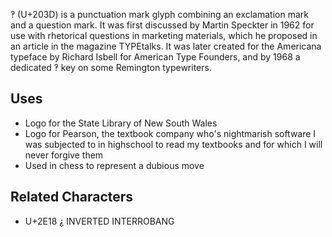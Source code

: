 ‽ (U+203D) is a punctuation mark glyph combining an exclamation mark and a question mark.  It was first discussed by Martin Speckter in 1962 for use with rhetorical questions in marketing materials, which he proposed in an article in the magazine TYPEtalks.  It was later created for the Americana typeface by Richard Isbell for American Type Founders, and by 1968 a dedicated ‽ key on some Remington typewriters.

## Uses

- Logo for the State Library of New South Wales
- Logo for Pearson, the textbook company who's nightmarish software I was subjected to in highschool to read my textbooks and for which I will never forgive them
- Used in chess to represent a dubious move

## Related Characters

- U+2E18 ⸘ INVERTED INTERROBANG